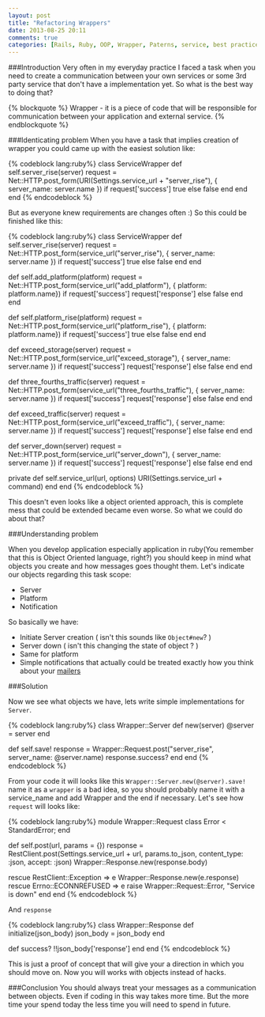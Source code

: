 ```yaml
---
layout: post
title: "Refactoring Wrappers"
date: 2013-08-25 20:11
comments: true
categories: [Rails, Ruby, OOP, Wrapper, Paterns, service, best practices]
---
```

###Introduction
Very often in my everyday practice I faced a task when you need to create a communication between your own services or some 3rd party service that don't have a implementation yet. So what is the best way to doing that?

{% blockquote %}
Wrapper - it is a piece of code that will be responsible for communication between your application and external service.
{% endblockquote %}
<!-- more -->

###Identicating problem
When you have a task that implies creation of wrapper you could came up with the easiest solution like:

{% codeblock lang:ruby%}
class ServiceWrapper
  def self.server_rise(server)
    request = Net::HTTP.post_form(URI(Settings.service_url + "server_rise"), { server_name: server.name })
    if request['success']
      true
    else
      false
    end
  end
end
{% endcodeblock %}

But as everyone knew requirements are changes often :) So this could be finished like this:

{% codeblock lang:ruby%}
class ServiceWrapper
  def self.server_rise(server)
    request = Net::HTTP.post_form(service_url("server_rise"), { server_name: server.name })
    if request['success']
      true
    else
      false
    end
  end

  def self.add_platform(platform)
    request = Net::HTTP.post_form(service_url("add_platform"), { platform: platform.name})
    if request['success']
      request['response']
    else
      false
    end
  end

  def self.platform_rise(platform)
    request = Net::HTTP.post_form(service_url("platform_rise"), { platform: platform.name})
    if request['success']
      true
    else
      false
    end
  end

  def exceed_storage(server)
    request = Net::HTTP.post_form(service_url("exceed_storage"), { server_name: server.name })
    if request['success']
      request['response']
    else
      false
    end
  end

  def three_fourths_traffic(server)
    request = Net::HTTP.post_form(service_url("three_fourths_traffic"), { server_name: server.name })
    if request['success']
      request['response']
    else
      false
    end
  end

  def exceed_traffic(server)
    request = Net::HTTP.post_form(service_url("exceed_traffic"), { server_name: server.name })
    if request['success']
      request['response']
    else
      false
    end
  end

  def server_down(server)
    request = Net::HTTP.post_form(service_url("server_down"), { server_name: server.name })
    if request['success']
      request['response']
    else
      false
    end
  end

  private
  def self.service_url(url, options)
    URI(Settings.service_url + command)
  end
end
{% endcodeblock %}

This doesn't even looks like a object oriented approach, this is complete mess that could be extended became even worse. So what we could do about that?

###Understanding problem

When you develop application especially application in ruby(You remember that this is Object Oriented language, right?) you should keep in mind what objects you create and how messages goes thought them. Let's indicate our objects regarding this task scope:

* Server
* Platform
* Notification

So basically we have:

* Initiate Server creation ( isn't this sounds like <code>Object#new</code>? )
* Server down ( isn't this changing the state of object ? )
* Same for platform
* Simple notifications that actually could be treated exactly how you think about your [mailers](http://guides.rubyonrails.org/action_mailer_basics.html)

###Solution

Now we see what objects we have, lets write simple implementations for <code>Server</code>.

{% codeblock lang:ruby%}
class Wrapper::Server
  def new(server)
    @server = server
  end

  def self.save!
    response = Wrapper::Request.post("server_rise", server_name: @server.name)
    response.success?
  end
end
{% endcodeblock %}

From your code it will looks like this <code>Wrapper::Server.new(@server).save!</code> name it as a <code>wrapper</code> is a bad idea, so you should probably name it with a service_name and add Wrapper and the end if necessary. Let's see how <code>request</code> will looks like:

{% codeblock lang:ruby%}
module Wrapper::Request
  class Error < StandardError; end

  def self.post(url, params = {})
    response = RestClient.post(Settings.service_url + url, params.to_json, content_type: :json, accept: :json)
    Wrapper::Response.new(response.body)

  rescue RestClient::Exception => e
    Wrapper::Response.new(e.response)
  rescue Errno::ECONNREFUSED => e
    raise Wrapper::Request::Error, "Service is down"
  end
end
{% endcodeblock %}

And <code>response</code>

{% codeblock lang:ruby%}
class Wrapper::Response
  def initialize(json_body)
    json_body = json_body
  end

  def success?
    !!json_body['response']
  end
end
{% endcodeblock %}

This is just a proof of concept that will give your a direction in which you should move on. Now you will works with objects instead of hacks.

###Conclusion
You should always treat your messages as a communication between objects. Even if coding in this way takes more time. But the more time your spend today the less time you will need to spend in future.


